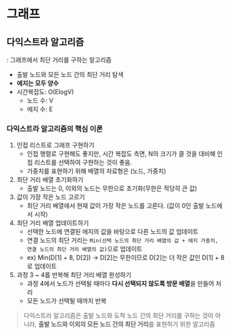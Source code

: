 # 그래프
## 다익스트라 알고리즘
: 그래프에서 최단 거리를 구하는 알고리즘

- 출발 노드와 모든 노드 간의 최단 거리 탐색
- **에지는 모두 양수**
- 시간복잡도: O(ElogV)
  - 노드 수: V
  - 에지 수: E

### 다익스트라 알고리즘의 핵심 이론

1. 인접 리스트로 그래프 구현하기
   - 인접 행렬로 구현해도 좋지만, 시간 복잡도 측면, N의 크기가 클 것을 대비해 인접 리스트를 선택하여 구현하는 것이 좋음.
   - 가중치를 표현하기 위해 배열의 자료형은 (노드, 가중치)
2. 최단 거리 배열 초기화하기
   - 출발 노드는 0, 이외의 노드는 무한으로 초기화(무한은 적당히 큰 값)
3. 값이 가장 작은 노드 고르기
   - 최단 거리 배열에서 현재 값이 가장 작은 노드를 고른다. (값이 0인 출발 노드에서 시작)
4. 최단 거리 배열 업데이트하기
   - 선택한 노드에 연결된 에지의 값을 바탕으로 다른 노드의 값 업데이트
   - 연결 노드의 최단 거리는 ```Min(선택 노드의 최단 거리 배열의 값 + 에지 가중치, 연결 노드의 최단 거리 배열의 값)```으로 업데이트
   - ex) Min(D[1] + 8, D[2]) -> D[2]는 무한이므로 D[2]는 더 작은 값인 D[1] + 8로 업데이트
5. 과정 3 ~ 4를 반복해 최단 거리 배열 완성하기
   - 과정 4에서 노드가 선택될 때마다 **다시 선택되지 않도록 방문 배열**을 만들어 처리
   - 모든 노드가 선택될 때까지 반복

> 다익스트라 알고리즘은 출발 노드와 도착 노드 간의 최단 거리를 구하는 것이 아니라, **출발 노드와 이외의 모든 노드 간의 최단 거리**를 표현하기 위한 알고리즘